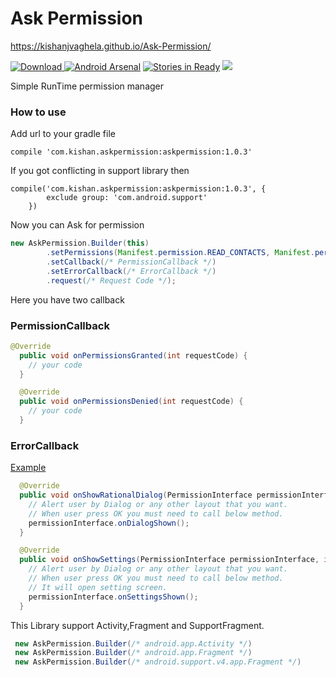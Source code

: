 # Ask Permission
https://kishanjvaghela.github.io/Ask-Permission/

[ ![Download](https://api.bintray.com/packages/kishanvaghela/maven/askpermission/images/download.svg) ](https://bintray.com/kishanvaghela/maven/askpermission/_latestVersion)
[![Android Arsenal](https://img.shields.io/badge/Android%20Arsenal-Ask--Permission-brightgreen.svg?style=flat)](https://android-arsenal.com/details/1/5857)
[![Stories in Ready](https://badge.waffle.io/Kishanjvaghela/Ask-Permission.png?label=ready&title=Ready)](https://waffle.io/Kishanjvaghela/Ask-Permission)
<a href="http://www.methodscount.com/?lib=com.kishan.askpermission%3Aaskpermission%3A1.0.3"><img src="https://img.shields.io/badge/Methods and size-core: 102 | deps: 16757 | 24 KB-e91e63.svg"/></a>

Simple RunTime permission manager

### How to use
Add url to your gradle file
```Gradle
compile 'com.kishan.askpermission:askpermission:1.0.3'
```
If you got conflicting in support library then 
```Gradle
compile('com.kishan.askpermission:askpermission:1.0.3', {
        exclude group: 'com.android.support'
    })
```

Now you can Ask for permission 
```java
new AskPermission.Builder(this)
        .setPermissions(Manifest.permission.READ_CONTACTS, Manifest.permission.WRITE_EXTERNAL_STORAGE)
        .setCallback(/* PermissionCallback */)
        .setErrorCallback(/* ErrorCallback */)
        .request(/* Request Code */);
```

Here you have two callback

### PermissionCallback
```java
@Override
  public void onPermissionsGranted(int requestCode) {
    // your code
  }

  @Override
  public void onPermissionsDenied(int requestCode) {
    // your code
  }
 ```
 
### ErrorCallback
[Example](https://github.com/Kishanjvaghela/Ask-Permission/blob/master/app/src/main/java/com/kishan/runtimepermission/DemoActivity.java#L53-L78)
```java
  @Override
  public void onShowRationalDialog(PermissionInterface permissionInterface, int requestCode) {
    // Alert user by Dialog or any other layout that you want.
    // When user press OK you must need to call below method.
    permissionInterface.onDialogShown();
  }

  @Override
  public void onShowSettings(PermissionInterface permissionInterface, int requestCode) {
    // Alert user by Dialog or any other layout that you want.
    // When user press OK you must need to call below method.
    // It will open setting screen.
    permissionInterface.onSettingsShown();
  }
  ```
 
This Library support Activity,Fragment and SupportFragment.
```java
 new AskPermission.Builder(/* android.app.Activity */)
 new AskPermission.Builder(/* android.app.Fragment */)
 new AskPermission.Builder(/* android.support.v4.app.Fragment */)
 ```
 
